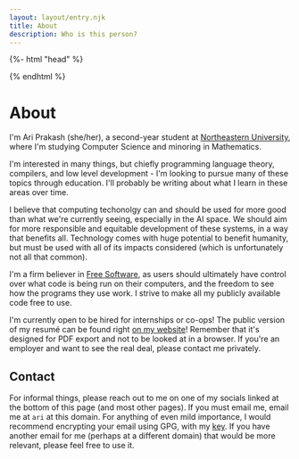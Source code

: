 ```yaml
---
layout: layout/entry.njk
title: About
description: Who is this person?
---
```


{%- html "head" %}

<meta name="og:type" content="profile" />
<meta name="profile:first_name" content="Ari" />
<meta name="profile:last_name" content="Prakash" />
<meta name="profile:username" content="ariscript" />
<meta name="profile:gender" content="female" />

{% endhtml %}

# About

I'm Ari Prakash (she/her), a second-year student at
[Northeastern University](https://northeastern.edu), where I'm studying Computer
Science and minoring in Mathematics.

I'm interested in many things, but chiefly programming language theory,
compilers, and low level development - I'm looking to pursue many of these
topics through education. I'll probably be writing about what I learn in these
areas over time.

I believe that computing techonolgy can and should be used for more good than
what we're currently seeing, especially in the AI space. We should aim for more
responsible and equitable development of these systems, in a way that benefits
all. Technology comes with huge potential to benefit humanity, but must be used
with all of its impacts considered (which is unfortunately not all that common).

I'm a firm believer in
[Free Software](https://www.gnu.org/philosophy/free-sw.html), as users should
ultimately have control over what code is being run on their computers, and the
freedom to see how the programs they use work. I strive to make all my publicly
available code free to use.

I'm currently open to be hired for internships or co-ops! The public version of
my resumé can be found right [on my website](/resume)! Remember that it's
designed for PDF export and not to be looked at in a browser. If you're an
employer and want to see the real deal, please contact me privately.

## Contact

For informal things, please reach out to me on one of my socials linked at the
bottom of this page (and most other pages). If you must email me, email me at
`ari` at this domain. For anything of even mild importance, I would recommend
encrypting your email using GPG, with my [key](/pgp.asc). If you have another
email for me (perhaps at a different domain) that would be more relevant, please
feel free to use it.
